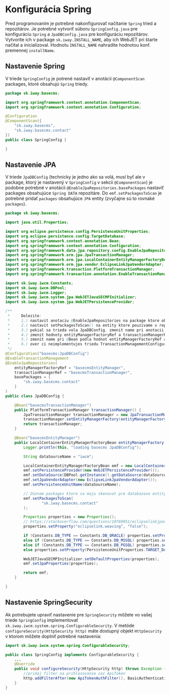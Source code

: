 # Konfigurácia Spring

Pred programovaním je potrebné nakonfigurovať načítanie ```Spring``` tried a repozitárov. Je potrebné vytvoriť súboru ```SpringConfig.java``` pre konfiguráciu ```Spring``` a ```JpaDBConfig.java``` pre konfiguráciu repozitárov. Vytvoríte ich v package ```sk.iway.INSTALL_NAME```, aby ich WebJET pri štarte načítal a inicializoval. Hodnotu ```INSTALL_NAME``` nahradíte hodnotou konf. premennej ```installName```.

## Nastavenie Spring

V triede ```SpringConfig``` je potrené nastaviť v anotácii ```@ComponentScan``` packages, ktoré obsahujú ```Spring``` triedy.

```java
package sk.iway.basecms;

import org.springframework.context.annotation.ComponentScan;
import org.springframework.context.annotation.Configuration;

@Configuration
@ComponentScan({
    "sk.iway.basecms",
    "sk.iway.basecms.contact"
})
public class SpringConfig {

}
```

## Nastavenie JPA

V triede ```JpaDBConfig``` (technicky je jedno ako sa volá, musí byť ale v package, ktorý je nastavený v ```SpringConfig``` v sekcii ```@ComponentScan```) je podobne potrebné v anotácii ```@EnableJpaRepositories.basePackages``` nastaviť packages obsahujúce ```Spring DATA``` repozitáre. Do ```emf.setPackagesToScan``` je potrebné pridať `packages` obsahujúce `JPA` entity (zvyčajne sú to rovnaké `packages`).

```java
package sk.iway.basecms;

import java.util.Properties;

import org.eclipse.persistence.config.PersistenceUnitProperties;
import org.eclipse.persistence.config.TargetDatabase;
import org.springframework.context.annotation.Bean;
import org.springframework.context.annotation.Configuration;
import org.springframework.data.jpa.repository.config.EnableJpaRepositories;
import org.springframework.orm.jpa.JpaTransactionManager;
import org.springframework.orm.jpa.LocalContainerEntityManagerFactoryBean;
import org.springframework.orm.jpa.vendor.EclipseLinkJpaVendorAdapter;
import org.springframework.transaction.PlatformTransactionManager;
import org.springframework.transaction.annotation.EnableTransactionManagement;

import sk.iway.iwcm.Constants;
import sk.iway.iwcm.DBPool;
import sk.iway.iwcm.Logger;
import sk.iway.iwcm.system.jpa.WebJETJavaSECMPInitializer;
import sk.iway.iwcm.system.jpa.WebJETPersistenceProvider;

/**
 *     Dolezite:
 *     1.) nastavit anotaciu @EnableJpaRepositories na package ktore obsahuju @Repository
 *     2.) nastavit setPackagesToScan() na entity ktore pouzivame v repozitaroch
 *     3.) pokial sa trieda vola JpaDBConfig, zmenit name pri anotacii @Configuration, musi byt jedinecny
 *     4.) zmenit hodnoty entityManagerFactoryRef a transactionManagerRef, musia byt jedinecne
 *     5.) zmenit name pri @Bean podla hodnot entityManagerFactoryRef a transactionManagerRef
 *     6.) over ci neimplementujes triedu TransactionManagementConfigurer - to dat prec spolu aj s @Override metody annotationDrivenTransactionManager
 */
@Configuration("basecms:JpaDBConfig")
@EnableTransactionManagement
@EnableJpaRepositories(
    entityManagerFactoryRef = "basecmsEntityManager",
    transactionManagerRef = "basecmsTransactionManager",
    basePackages = {
        "sk.iway.basecms.contact"
    }
)
public class JpaDBConfig {

    @Bean("basecmsTransactionManager")
    public PlatformTransactionManager transactionManager() {
        JpaTransactionManager transactionManager = new JpaTransactionManager();
        transactionManager.setEntityManagerFactory(entityManagerFactory().getObject());
        return transactionManager;
    }

    @Bean("basecmsEntityManager")
    public LocalContainerEntityManagerFactoryBean entityManagerFactory() {
        Logger.println(this, "loading basecms JpaDBConfig");

        String dataSourceName = "iwcm";

        LocalContainerEntityManagerFactoryBean emf = new LocalContainerEntityManagerFactoryBean();
        emf.setPersistenceProvider(new WebJETPersistenceProvider());
        emf.setDataSource(DBPool.getInstance().getDataSource(dataSourceName));
        emf.setJpaVendorAdapter(new EclipseLinkJpaVendorAdapter());
        emf.setPersistenceUnitName(dataSourceName);

        // Zoznam packages ktore sa maju skenovat pre databazove entity/DAO !!
        emf.setPackagesToScan(
                "sk.iway.basecms.contact"
        );

        Properties properties = new Properties();
        // https://stackoverflow.com/questions/10769051/eclipselinkjpavendoradapter-instead-of-hibernatejpavendoradapter-issue
        properties.setProperty("eclipselink.weaving", "false");

        if (Constants.DB_TYPE == Constants.DB_ORACLE) properties.setProperty(PersistenceUnitProperties.TARGET_DATABASE, TargetDatabase.Oracle);
        else if (Constants.DB_TYPE == Constants.DB_MSSQL) properties.setProperty(PersistenceUnitProperties.TARGET_DATABASE, TargetDatabase.SQLServer);
        else if (Constants.DB_TYPE == Constants.DB_PGSQL) properties.setProperty(PersistenceUnitProperties.TARGET_DATABASE, TargetDatabase.PostgreSQL);
        else properties.setProperty(PersistenceUnitProperties.TARGET_DATABASE, TargetDatabase.MySQL);

        WebJETJavaSECMPInitializer.setDefaultProperties(properties);
        emf.setJpaProperties(properties);

        return emf;
    }

}
```

## Nastavenie SpringSecurity

Ak potrebujete upraviť nastavenie pre ```SpringSecurity``` môžete vo vašej triede ```SpringConfig``` implementovať ```sk.iway.iwcm.system.spring.ConfigurableSecurity```. V metóde ```configureSecurity(HttpSecurity http)``` máte dostupný objekt ```HttpSecurity``` v ktorom môžete doplniť potrebné nastavenia:

```java
import sk.iway.iwcm.system.spring.ConfigurableSecurity;

public class SpringConfig implements ConfigurableSecurity {
    ...
    @Override
    public void configureSecurity(HttpSecurity http) throws Exception {
        //pridaj filter na prihlasovanie cez ApiToken
        http.addFilterAfter(new ApiTokenAuthFilter(), BasicAuthenticationFilter.class);
    }
}
```